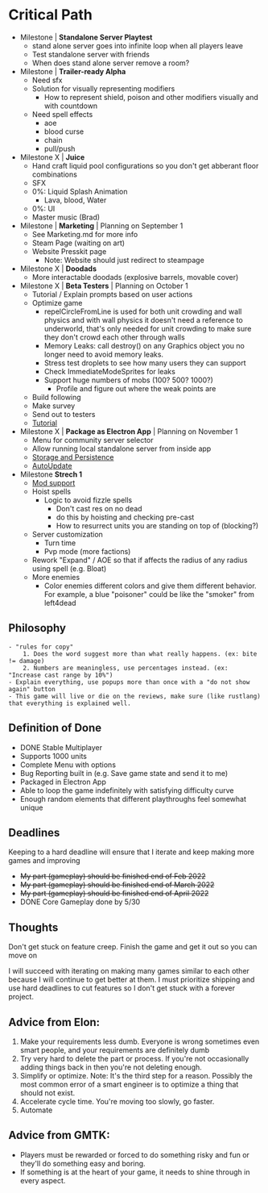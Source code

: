 # Critical Path
- Milestone | **Standalone Server Playtest**
    - stand alone server goes into infinite loop when all players leave
    - Test standalone server with friends
    - When does stand alone server remove a room?
- Milestone | **Trailer-ready Alpha**
    - Need sfx
    - Solution for visually representing modifiers
        - How to represent shield, poison and other modifiers visually and with countdown
    - Need spell effects
        - aoe
        - blood curse
        - chain
        - pull/push
- Milestone X | **Juice**
    - Hand craft liquid pool configurations so you don't get abberant floor combinations
    - SFX
    - 0%: Liquid Splash Animation
        - Lava, blood, Water
    - 0%: UI
    - Master music (Brad)
- Milestone | **Marketing** | Planning on September 1
    - See Marketing.md for more info
    - Steam Page (waiting on art)
    - Website Presskit page
        - Note: Website should just redirect to steampage
- Milestone X | **Doodads**
    - More interactable doodads (explosive barrels, movable cover)
- Milestone X | **Beta Testers** | Planning on October 1
    - Tutorial / Explain prompts based on user actions
    - Optimize game
        - repelCircleFromLine is used for both unit crowding and wall physics and with wall physics it doesn't need a reference to underworld, that's only needed for unit crowding to make sure they don't crowd each other through walls
        - Memory Leaks: call destroy() on any Graphics object you no longer need to avoid memory leaks.
        - Stress test droplets to see how many users they can support
        - Check ImmediateModeSprites for leaks
        - Support huge numbers of mobs (100? 500? 1000?)
            - Profile and figure out where the weak points are
    - Build following
    - Make survey
    - Send out to testers
    - [Tutorial](https://www.youtube.com/watch?v=-GV814cWiAw)
- Milestone X | **Package as Electron App** | Planning on November 1
    - Menu for community server selector
    - Allow running local standalone server from inside app
    - [Storage and Persistence](https://cameronnokes.com/blog/how-to-store-user-data-in-electron/)
    - [AutoUpdate](https://github.com/vercel/hazel)
- Milestone **Strech 1**
    - [Mod support](https://partner.steamgames.com/doc/features/workshop)
    - Hoist spells
        - Logic to avoid fizzle spells
            - Don't cast res on no dead
            - do this by hoisting and checking pre-cast
            - How to resurrect units you are standing on top of (blocking?)
    - Server customization
        - Turn time
        - Pvp mode (more factions)
    - Rework "Expand" / AOE so that if affects the radius of any radius using spell (e.g. Bloat)
    - More enemies
        - Color enemies different colors and give them different behavior. For example, a blue "poisoner" could be like the "smoker" from left4dead

## Philosophy
    - "rules for copy"
        1. Does the word suggest more than what really happens. (ex: bite != damage)
        2. Numbers are meaningless, use percentages instead. (ex: "Increase cast range by 10%")
    - Explain everything, use popups more than once with a "do not show again" button
    - This game will live or die on the reviews, make sure (like rustlang) that everything is explained well.

## Definition of Done
- DONE Stable Multiplayer
- Supports 1000 units
- Complete Menu with options
- Bug Reporting built in (e.g. Save game state and send it to me)
- Packaged in Electron App
- Able to loop the game indefinitely with satisfying difficulty curve
- Enough random elements that different playthroughs feel somewhat unique

## Deadlines
Keeping to a hard deadline will ensure that I iterate and keep making more games and improving

- ~~My part (gameplay) should be finished end of Feb 2022~~
- ~~My part (gameplay) should be finished end of March 2022~~
- ~~My part (gameplay) should be finished end of April 2022~~
- DONE Core Gameplay done by 5/30
## Thoughts
Don't get stuck on feature creep.  Finish the game and get it out so you can move on

I will succeed with iterating on making many games similar to each other because I will continue to get better at them.  I must prioritize shipping and use hard deadlines to cut features so I don't get stuck with a forever project.

## Advice from Elon:
1. Make your requirements less dumb.  Everyone is wrong sometimes even smart people, and your requirements are definitely dumb
2. Try very hard to delete the part or process.  If you're not occasionally adding things back in then you're not deleting enough.
3. Simplify or optimize.  Note: It's the third step for a reason. Possibly the most common error of a smart engineer is to optimize a thing that should not exist.
4. Accelerate cycle time.  You're moving too slowly, go faster.
5. Automate

## Advice from GMTK:
- Players must be rewarded or forced to do something risky and fun or they'll do something easy and boring.
- If something is at the heart of your game, it needs to shine through in every aspect.